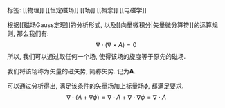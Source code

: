 标签: [[物理]] [[恒定磁场]] [[场]] [[概念]] [[电磁学]]

根据[[磁场Gauss定理]]的分析形式, 以及[[向量微积分|矢量微分算符]]的运算规则, 那么我们有: 
$$
\nabla \cdot (\nabla \times A) = 0
$$
所以, 我们可以通过取任何一个场, 使得该场的旋度等于原先的磁场. 

我们将该场称为矢量的磁矢势, 简称矢势. 记为$\mathbf{A}$. 

可以通过分析得出, 满足该条件的矢量场加上标量场$\phi$, 都满足要求. 
$$
\nabla \cdot (A + \nabla \phi) = \nabla \cdot A + \nabla \cdot \nabla \phi = \nabla \cdot A
$$
